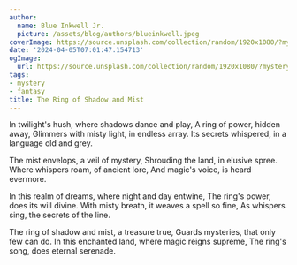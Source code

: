 ```yaml
---
author:
  name: Blue Inkwell Jr.
  picture: /assets/blog/authors/blueinkwell.jpeg
coverImage: https://source.unsplash.com/collection/random/1920x1080/?mystery
date: '2024-04-05T07:01:47.154713'
ogImage:
  url: https://source.unsplash.com/collection/random/1920x1080/?mystery
tags:
- mystery
- fantasy
title: The Ring of Shadow and Mist
---
```


In twilight's hush, where shadows dance and play,
A ring of power, hidden away,
Glimmers with misty light, in endless array.
Its secrets whispered, in a language old and grey.

The mist envelops, a veil of mystery,
Shrouding the land, in elusive spree.
Where whispers roam, of ancient lore,
And magic's voice, is heard evermore.

In this realm of dreams, where night and day entwine,
The ring's power, does its will divine.
With misty breath, it weaves a spell so fine,
As whispers sing, the secrets of the line.

The ring of shadow and mist, a treasure true,
Guards mysteries, that only few can do.
In this enchanted land, where magic reigns supreme,
The ring's song, does eternal serenade.